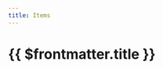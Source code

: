 ```yaml
---
title: Items
---
```

<script setup>
  import slugify from 'slugify'
  import { 
    Dataset,
    DatasetItem,
    DatasetInfo,
    DatasetPager,
    DatasetSearch,
    DatasetShow
  } from 'vue-dataset'
  import { data } from '.vitepress/data/itemlist.data.js'
  
  const slugged = data.map(item => ({
    ...item,
    slug: slugify(item.name, {
        lower: true,
        remove: /[*+~.()'"!:@]/g
    })
  }))
</script>

<h1>{{ $frontmatter.title }}</h1>

<dataset v-slot="{ ds }" :ds-data="slugged">
  <div class="searchControls" :data-page-count="ds.dsPagecount">
    <div class="dataset-search">
      <dataset-search ds-search-placeholder="Search..." />
    </div>
    <div class="dataset-show">
      <dataset-show :ds-show-entries=12 :ds-show-entries-lovs="[{ value: 6, text: 6 }, { value: 12, text: 12 }, { value: 24, text: 24 }, { value: 48, text: 48 }, { value: 96, text: 96 }]" />
    </div>
    <div class="dataset-pager">
      <dataset-pager />
    </div>
  </div>
  
  <dataset-info class="dataset-info" />

  <dataset-item>
    <template v-slot="{ row, rowIndex }">
      <div class="itemRows">
        <div class="itemRow vp-code-group">
          <div>
            <a :href="'/items/' + row.slug" >{{ row.name }}</a>
          </div>
          <div class="bok-text-2">
            Equipment Type: {{ row.slot }}<br />
            Required Level: {{ row.level }}
          </div>
        </div>
      </div>
    </template>
    <template v-slot:noDataFound>
      <p>No results found</p>
    </template>
  </dataset-item>

</dataset>

<style>

  .itemRows {
    display: inline-grid;
    grid-auto-flow: column;
  }

  .itemRow {
    background-color: var(--vp-c-bg-soft);
    padding: 16px;
    margin: 16px 16px 0 0;
    border-radius: 8px;
    width: 18rem;
  }

  .searchControls {
    display: flex;
    flex-wrap: wrap;
  }

  .dataset-info {
    margin-bottom: 32px;  
  }

  .dataset-show,
  .dataset-search,
  .dataset-pager{
    margin: 0 25px 16px 0;
  }

  .searchControls .pagination {
    display: flex;
    list-style: none;
    border-radius: .25rem;
    padding-left: 0;
    margin: 0;
  }
  
  .pagination li + li {
    margin: 0;
  }
  
  .page-item.disabled .page-link {
    color: gray;
    pointer-events: none;
    cursor: auto;
    background-color: var(--vp-c-bg-alt);
    border-color: transparent;
  }
  .page-item:first-child .page-link {
    margin-left: 0;
    border-top-left-radius: .25rem;
    border-bottom-left-radius: .25rem;
    border-right: 0;
  }
  .page-item:last-child .page-link {
    margin-left: 0;
    border-top-right-radius: .25rem;
    border-bottom-right-radius: .25rem;
    border-left: 0;
  }
  .page-item.active .page-link {
  z-index: 3;
  color: var(--vp-c-text-1);
  background-color: var(--vp-c-brand);
  border-color: transparent;
  }
  .page-link {
    position: relative;
    display: block;
    padding: .5rem .75rem;
    margin-left: -1px;
    line-height: 1.25;
    color: #3eaf7c;
    background-color: var(--vp-c-bg-alt);
    border: 1px solid transparent;
    border-top-color: transparent;
    border-right-color: transparent;
    border-bottom-color: transparent;
    border-left-color: transparent;
}

  .searchControls .form-control {
    font-size: 16px;
    height: calc(1.5em + .75rem + 2px);
    padding: .375rem .75rem;
    color: var(--vp-c-text-2);
    background-color: var(--vp-c-bg-alt);
    background-clip: padding-box;
    border: 1px solid transparent;
    border-radius: 8px;
    padding: 0 10px 0 12px;
    transition: border-color .15s ease-in-out,box-shadow .15s ease-in-out;
  }
  
  .searchControls ::placeholder {
    color: var(--vp-c-text-2);
    opacity: 1;
    font-family: var(--vp-font-family-base);
  }
  
  .dataset-show .form-control {
    margin: 0 6px 0 6px;
  }
 
</style>

